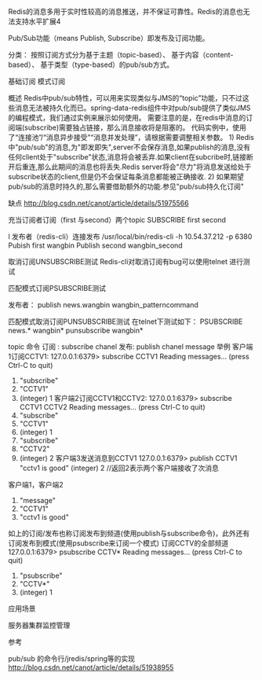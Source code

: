
Redis的消息多用于实时性较高的消息推送，并不保证可靠性。Redis的消息也无法支持水平扩展4

Pub/Sub功能（means Publish, Subscribe）即发布及订阅功能。

分类：
按照订阅方式分为基于主题（topic-based）、
基于内容（content-based）、
基于类型（type-based）的pub/sub方式。


基础订阅
模式订阅



概述
Redis中pub/sub特性，可以用来实现类似与JMS的“topic”功能，只不过这些消息无法被持久化而已。spring-data-redis组件中对pub/sub提供了类似JMS的编程模式，我们通过实例来展示如何使用。
    需要注意的是，在redis中消息的订阅端(subscribe)需要独占链接，那么消息接收将是阻塞的。
    代码实例中，使用了“连接池”/“消息异步接受”“消息并发处理”，请根据需要调整相关参数。
    1) Redis中"pub/sub"的消息,为"即发即失",server不会保存消息,如果publish的消息,没有任何client处于"subscribe"状态,消息将会被丢弃.如果client在subcribe时,链接断开后重连,那么此期间的消息也将丢失.Redis server将会"尽力"将消息发送给处于subscribe状态的client,但是仍不会保证每条消息都能被正确接收.
    2) 如果期望pub/sub的消息时持久的,那么需要借助额外的功能.参见"pub/sub持久化订阅"


缺点
http://blog.csdn.net/canot/article/details/51975566




充当订阅者订阅（first 与second）两个topic
SUBSCRIBE first second


l  发布者（redis-cli）连接发布
/usr/local/bin/redis-cli  -h 10.54.37.212 -p 6380
Pubish first wangbin
Publish second wangbin_second

取消订阅UNSUBSCRIBE测试
Redis-cli对取消订阅有bug可以使用telnet 进行测试


匹配模式订阅PSUBSCRIBE测试

发布者：
publish news.wangbin wangbin_patterncommand

匹配模式取消订阅PUNSUBSCRIBE测试
在telnet下测试如下：
PSUBSCRIBE news.*  wangbin*
punsubscribe wangbin*

topic
命令
订阅	:	subscribe chanel
发布:	publish chanel  message
举例
客户端1订阅CCTV1:
127.0.0.1:6379> subscribe CCTV1
Reading messages... (press Ctrl-C to quit)
1) "subscribe"
2) "CCTV1"
3) (integer) 1
客户端2订阅CCTV1和CCTV2:
127.0.0.1:6379> subscribe CCTV1 CCTV2
Reading messages... (press Ctrl-C to quit)
1) "subscribe"
2) "CCTV1"
3) (integer) 1
1) "subscribe"
2) "CCTV2"
3) (integer) 2
客户端3发送消息到CCTV1
127.0.0.1:6379> publish CCTV1 "cctv1 is good"
(integer) 2
//返回2表示两个客户端接收了次消息

客户端1，客户端2
1) "message"
2) "CCTV1"
3) "cctv1 is good"

如上的订阅/发布也称订阅发布到频道(使用publish与subscribe命令)，此外还有订阅发布到模式(使用psubscribe来订阅一个模式)
订阅CCTV的全部频道
127.0.0.1:6379> psubscribe CCTV*
Reading messages... (press Ctrl-C to quit)
1) "psubscribe"
2) "CCTV*"
3) (integer) 1



应用场景

服务器集群监控管理


参考

pub/sub 的命令行/jredis/spring等的实现
http://blog.csdn.net/canot/article/details/51938955
 



